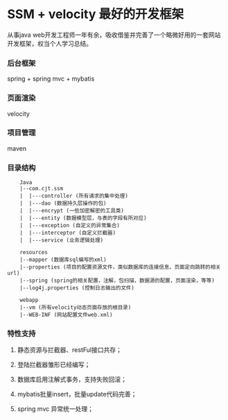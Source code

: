 # SSM + velocity 最好的开发框架

从事java web开发工程师一年有余，吸收借鉴并完善了一个略微好用的一套网站开发框架，权当个人学习总结。

### 后台框架

spring + spring mvc + mybatis

### 页面渲染

velocity

### 项目管理

maven

### 目录结构
```
    Java
    |--com.cjt.ssm
    |  |---controller (所有请求的集中处理)
    |  |---dao (数据持久层操作的包)
    |  |---encrypt (一些加密解密的工具类)
    |  |---entity (数据模型层，与表的字段有所对应)
    |  |---exception (自定义的异常集合)
    |  |---interceptor (自定义拦截器)
    |  |---service (业务逻辑处理)
```

```
    resources
    |--mapper (数据库sql编写的xml)
    |--properties (项目的配置资源文件，类似数据库的连接信息，页面定向跳转的相关url)
    |--spring (spring的相关配置，注解，包扫描，数据源的配置，页面渲染，等等)
    |--log4j.properties (控制日志输出的文件)
```

```
    webapp
    |--vm (所有velocity动态页面存放的根目录)
    |--WEB-INF (网站配置文件web.xml)
```

### 特性支持

1. 静态资源与拦截器、restFul接口共存；

2. 登陆拦截器雏形已经编写；

3. 数据库启用注解式事务，支持失败回滚；

4. mybatis批量insert，批量update代码完善；

5. spring mvc 异常统一处理；